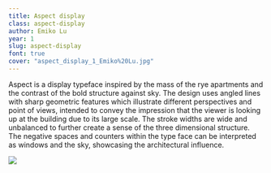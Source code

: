 ```yaml
---
title: Aspect display
class: aspect-display
author: Emiko Lu
year: 1
slug: aspect-display
font: true
cover: "aspect_display_1_Emiko%20Lu.jpg"
---
```


Aspect is a display typeface inspired by the mass of the rye apartments and the contrast of the bold structure against sky. The design uses angled lines with sharp geometric features which illustrate different perspectives and point of views, intended to convey the impression that the viewer is looking up at the building due to its large scale. The stroke widths are wide and unbalanced to further create a sense of the three dimensional structure. The negative spaces and counters within the type face can be interpreted as windows and the sky, showcasing the architectural influence.


![](/images/aspect_display_1_Emiko%20Lu.jpg)